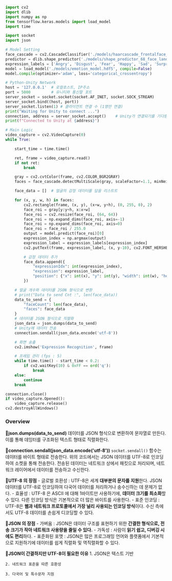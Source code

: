 
```python
import cv2
import dlib
import numpy as np
from tensorflow.keras.models import load_model
import time

import socket
import json

# Model Setting
face_cascade = cv2.CascadeClassifier('./models/haarcascade_frontalface_default.xml')
predictor = dlib.shape_predictor('./models/shape_predictor_68_face_landmarks.dat')
expression_labels = ['Angry', 'Disgust', 'Fear', 'Happy', 'Sad', 'Surprise', 'Neutral']
model = load_model('./models/emotion_model.hdf5', compile=False)
model.compile(optimizer='adam', loss='categorical_crossentropy')

# Python-Unity Network
host = '127.0.0.1'  # 로컬호스트, IP주소
port = 5000         # 유니티와 통신할 포트
server_socket = socket.socket(socket.AF_INET, socket.SOCK_STREAM)
server_socket.bind((host, port))
server_socket.listen(1) # 클라이언트 연결 수 (1명만 연결)
print("Waiting for Unity to connect ...")
connection, address = server_socket.accept()    # Unity가 연결되기를 기다림
print(f"Connected to Unity at {address}")

# Main Logic
video_capture = cv2.VideoCapture(0)
while True:

    start_time = time.time()

    ret, frame = video_capture.read()
    if not ret:
        break

    gray = cv2.cvtColor(frame, cv2.COLOR_BGR2GRAY)
    faces = face_cascade.detectMultiScale(gray, scaleFactor=1.1, minNeighbors=5, minSize=(30, 30))

    face_data = []  # 얼굴의 감정 데이터를 담을 리스트트

    for (x, y, w, h) in faces:
        cv2.rectangle(frame, (x, y), (x+w, y+h), (0, 255, 0), 2)
        face_roi = gray[y:y+h, x:x+w]
        face_roi = cv2.resize(face_roi, (64, 64))
        face_roi = np.expand_dims(face_roi, axis=-1)
        face_roi = np.expand_dims(face_roi, axis=0)
        face_roi = face_roi / 255.0
        output = model.predict(face_roi)[0]
        expression_index = np.argmax(output)
        expression_label = expression_labels[expression_index]
        cv2.putText(frame, expression_label, (x, y-10), cv2.FONT_HERSHEY_SIMPLEX, 0.9, (0, 255, 0), 2)

        # 감정 데이터 추가
        face_data.append({
            "expressionIdx": int(expression_index),
            "expression": expression_label,
            "position": {"x": int(x), "y": int(y), "width": int(w), "height": int(h)}
        })

    # 얼굴 개수와 데이터를 JSON 형식으로 변환
    # print("Data to send Cnt :", len(face_data))
    data_to_send = {
        "faceCount": len(face_data),
        "faces": face_data
    }
    # 데이터를 JSON 형식으로 직렬화
    json_data = json.dumps(data_to_send)
    # Unity에 데이터 전송
    connection.sendall(json_data.encode('utf-8'))

    # 화면 송출
    cv2.imshow('Expression Recognition', frame)

    # 프레임 관리 (fps : 5)
    while time.time() - start_time < 0.2:
        if cv2.waitKey(10) & 0xFF == ord('q'):
            break
    else:
        continue
    break

connection.close()
if video_capture.Opened():
    video_capture.release()
cv2.destroyAllWindows()
```

### Overview

🔹**json.dumps(data_to_send)**
	데이터를 JSON 형식으로 변환하여 문자열로 만든다.
	이를 통해 데잉터를 구조화된 텍스트 형태로 직렬화한다.
	
🔹**connection.sendall(json_data.encode('utf-8'))**
	`socket.sendall()` 함수는 데이터를 바이트 형태로 전송한다.
	위의 코드에서는 JSON 데이터를 UTF-8로 인코딩하여 소켓을 통해 전송한다.
	전송된 데이터는 네트워크 상에서 패킷으로 처리되며, 네트워크 레이어에서 데이터를 전송하고 수신한다.

🔹**UTF-8 의 장점**
	- 글로벌 호환성 :
	  UTF-8은 세계 **대부분의 문자를 지원**한다. JSON 데이터를 UTF-8로 인코딩하여 다국어 데이터를 처리하거나 송수신하는 데 문제가 없다.
	- 효율성 : 
	  UTF-8 은 ASCII 에 대해 1바이트만 사용하기에, **데이터 크기를 최소화**할 수 있다. 다른 인코딩 방식은 기본적으로 더 많은 바이트를 사용한다.
	- 표준 인코딩 :
	  UTF-8은 **웹과 네트워크 프로토콜에서 가장 널리 사용되는 인코딩 방식**이다. 수신 측에서도 UTF-8 데이터를 손쉽게 디코딩할 수 있다.

🔹**JSON 의 장점**
	- 가벼움 :
	  JSON은 데이터 구조를 표현하기 위한 **간결한 형식으로, 전송 크기가 작아 네트워크 사용량을 줄일 수 있다.**
	- 가독성 : 사람이 **읽기 쉽고, 디버깅 시에도 편리**하다.
	- 표준화된 포맷 :
	  JSON은 많은 프로그래밍 언어와 플랫폼에서 기본적으로 지원하기에 데이터를 쉽게 직렬화 및 역직렬화할 수 있다.

🔹**JSON이 간결하지만 UTF-8이 필요한 이유**
	1. JSON은 텍스트 기반
		
	2. 네트워크 표준을 따른 호환성
		
	3. 다국어 및 특수문자 지원
		
